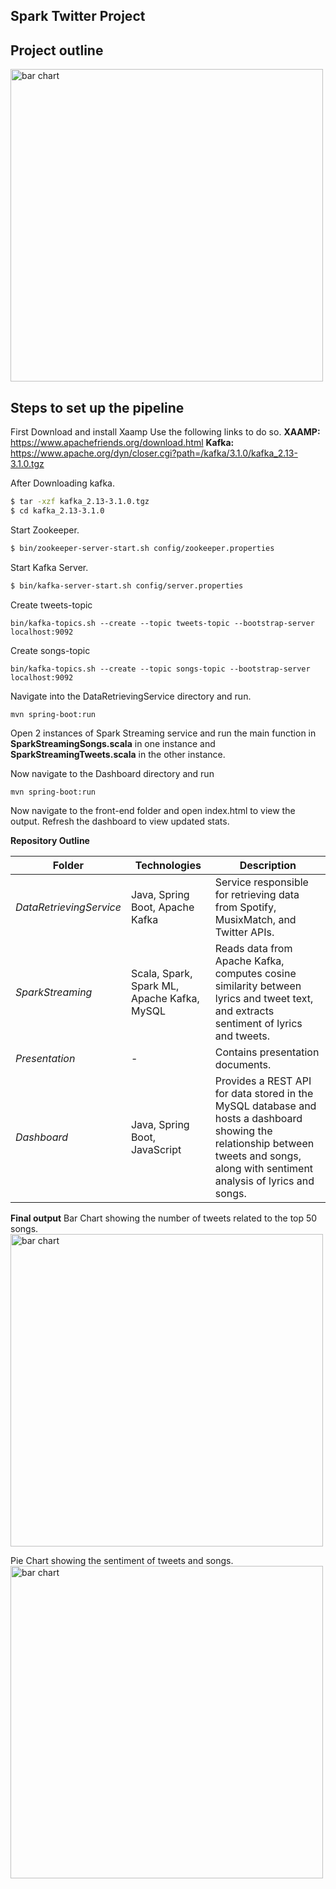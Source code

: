 
##  Spark Twitter Project

## Project outline
<img width="500" alt="bar chart" src= "https://github.com/ameyagidh/TwitterSparkProject/assets/65457905/e228c4bd-2658-4a41-9352-f0b85ba80490">


## Steps to set up the pipeline
First Download and install Xaamp
Use the following links to do so.
**XAAMP:** https://www.apachefriends.org/download.html
**Kafka:** https://www.apache.org/dyn/closer.cgi?path=/kafka/3.1.0/kafka_2.13-3.1.0.tgz

After Downloading kafka.
```bash
$ tar -xzf kafka_2.13-3.1.0.tgz
$ cd kafka_2.13-3.1.0
```
Start Zookeeper.
```bash
$ bin/zookeeper-server-start.sh config/zookeeper.properties
```
Start Kafka Server.
```bash
$ bin/kafka-server-start.sh config/server.properties
```
Create tweets-topic
````
bin/kafka-topics.sh --create --topic tweets-topic --bootstrap-server localhost:9092
````
Create songs-topic
````
bin/kafka-topics.sh --create --topic songs-topic --bootstrap-server localhost:9092
````


Navigate into the DataRetrievingService directory and run.
````
mvn spring-boot:run
````

Open 2 instances of Spark Streaming service and run the main function in **SparkStreamingSongs.scala** in one instance and **SparkStreamingTweets.scala** in the other instance.

Now navigate to the Dashboard directory and run
````
mvn spring-boot:run
````

Now navigate to the front-end folder and open index.html to view the output.
Refresh the dashboard to view updated stats.


**Repository Outline**

| Folder                | Technologies                           | Description                                                                                     |
|-----------------------|----------------------------------------|-------------------------------------------------------------------------------------------------|
| *DataRetrievingService* | Java, Spring Boot, Apache Kafka       | Service responsible for retrieving data from Spotify, MusixMatch, and Twitter APIs.              |
| *SparkStreaming*       | Scala, Spark, Spark ML, Apache Kafka, MySQL | Reads data from Apache Kafka, computes cosine similarity between lyrics and tweet text, and extracts sentiment of lyrics and tweets. |
| *Presentation*         | -                                      | Contains presentation documents.                                                               |
| *Dashboard*            | Java, Spring Boot, JavaScript         | Provides a REST API for data stored in the MySQL database and hosts a dashboard showing the relationship between tweets and songs, along with sentiment analysis of lyrics and songs. |


**Final output**
Bar Chart showing the number of tweets related to the top 50 songs.
<img width="500" alt="bar chart" src="https://github.com/ameyagidh/TwitterSparkProject/assets/65457905/b02e1da3-f855-4897-b1ee-cacfb10f52f8">

Pie Chart showing the sentiment of tweets and songs.
<img width="500" alt="bar chart" src= "https://github.com/ameyagidh/TwitterSparkProject/assets/65457905/02ea7953-136d-4593-ba3e-d6dbc22dc71c">
